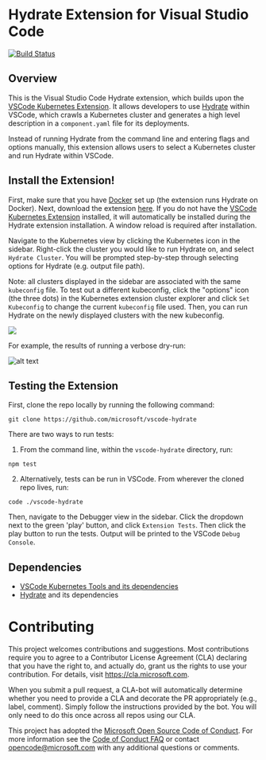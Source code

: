 # Hydrate Extension for Visual Studio Code

[![Build Status](https://dev.azure.com/epicstuff/vscode-hydrate/_apis/build/status/microsoft.vscode-hydrate?branchName=master)](https://dev.azure.com/epicstuff/vscode-hydrate/_build/latest?definitionId=104&branchName=master)

## Overview

This is the Visual Studio Code Hydrate extension, which builds upon the
[VSCode Kubernetes Extension](https://github.com/Azure/vscode-kubernetes-tools).
It allows developers to use [Hydrate](https://github.com/microsoft/hydrate)
within VSCode, which crawls a Kubernetes cluster and generates a high level
description in a `component.yaml` file for its deployments.

Instead of running Hydrate from the command line and entering flags and options
manually, this extension allows users to select a Kubernetes cluster and run
Hydrate within VSCode.

## Install the Extension!

First, make sure that you have [Docker](https://www.docker.com/) set up (the
extension runs Hydrate on Docker). Next, download the extension
[here](https://marketplace.visualstudio.com/items?itemName=madelineliao.vscode-hydrate).
If you do not have the
[VSCode Kubernetes Extension](https://github.com/Azure/vscode-kubernetes-tools)
installed, it will automatically be installed during the Hydrate extension
installation. A window reload is required after installation.

Navigate to the Kubernetes view by clicking the Kubernetes icon in the sidebar.
Right-click the cluster you would like to run Hydrate on, and select
`Hydrate Cluster`. You will be prompted step-by-step through selecting options
for Hydrate (e.g. output file path).

Note: all clusters displayed in the sidebar are associated with the same
`kubeconfig` file. To test out a different kubeconfig, click the "options" icon
(the three dots) in the Kubernetes extension cluster explorer and click
`Set Kubeconfig` to change the current `kubeconfig` file used. Then, you can run
Hydrate on the newly displayed clusters with the new kubeconfig.

![](https://thumbs.gfycat.com/DifficultPiercingIndianjackal-size_restricted.gif)

For example, the results of running a verbose dry-run:

![alt text](https://thumbs.gfycat.com/CreativeSpectacularHound-size_restricted.gif)

## Testing the Extension

First, clone the repo locally by running the following command:

```
git clone https://github.com/microsoft/vscode-hydrate
```

There are two ways to run tests:

1. From the command line, within the `vscode-hydrate` directory, run:

```
npm test
```

2. Alternatively, tests can be run in VSCode. From wherever the cloned repo
   lives, run:

```
code ./vscode-hydrate
```

Then, navigate to the Debugger view in the sidebar. Click the dropdown next to
the green 'play' button, and click `Extension Tests`. Then click the play button
to run the tests. Output will be printed to the VSCode `Debug Console`.

## Dependencies

-   [VSCode Kubernetes Tools and its dependencies](https://github.com/Azure/vscode-kubernetes-tools)
-   [Hydrate](https://github.com/microsoft/hydrate) and its dependencies

# Contributing

This project welcomes contributions and suggestions. Most contributions require
you to agree to a Contributor License Agreement (CLA) declaring that you have
the right to, and actually do, grant us the rights to use your contribution. For
details, visit https://cla.microsoft.com.

When you submit a pull request, a CLA-bot will automatically determine whether
you need to provide a CLA and decorate the PR appropriately (e.g., label,
comment). Simply follow the instructions provided by the bot. You will only need
to do this once across all repos using our CLA.

This project has adopted the
[Microsoft Open Source Code of Conduct](https://opensource.microsoft.com/codeofconduct/).
For more information see the
[Code of Conduct FAQ](https://opensource.microsoft.com/codeofconduct/faq/) or
contact [opencode@microsoft.com](mailto:opencode@microsoft.com) with any
additional questions or comments.
